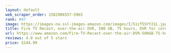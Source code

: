 ```yaml
---
layout: default 
﻿web_scraper_order: 1582906557-5965
rank: #47
image: https://images-na.ssl-images-amazon.com/images/I/51zT5SYY21L.jpg
title: Fire TV Recast, over-the-air DVR, 500 GB, 75 hours, DVR for cord cutters
url: https://www.amazon.com/Fire-TV-Recast-over-the-air-DVR-500GB-75-hours/dp/B01J6A6H74/ref=zg_mw_electronics_47?_encoding=UTF8&psc=1&refRID=57162F156C34G7WF8S8A
reviews: 4.0 out of 5 stars
price: $144.99 
---
```

